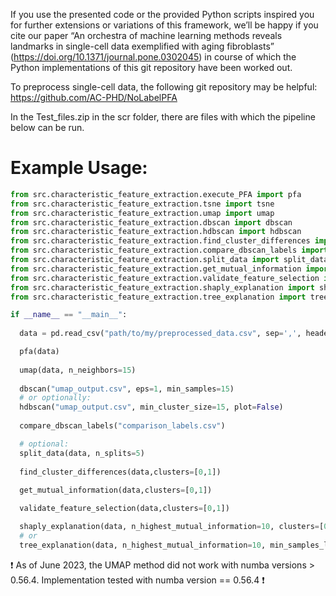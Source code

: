 If you use the presented code or the provided Python scripts inspired you for further extensions or variations of this framework, we’ll be happy if you cite our paper “An orchestra of machine learning methods reveals landmarks in single-cell data exemplified with aging fibroblasts” (https://doi.org/10.1371/journal.pone.0302045) in course of which the Python implementations of this git repository have been worked out.

To preprocess single-cell data, the following git repository may be helpful: https://github.com/AC-PHD/NoLabelPFA

In the Test_files.zip in the scr folder, there are files with which the pipeline below can be run.

# Example Usage:
```Python
from src.characteristic_feature_extraction.execute_PFA import pfa
from src.characteristic_feature_extraction.tsne import tsne
from src.characteristic_feature_extraction.umap import umap
from src.characteristic_feature_extraction.dbscan import dbscan
from src.characteristic_feature_extraction.hdbscan import hdbscan
from src.characteristic_feature_extraction.find_cluster_differences import find_cluster_differences
from src.characteristic_feature_extraction.compare_dbscan_labels import compare_dbscan_labels
from src.characteristic_feature_extraction.split_data import split_data
from src.characteristic_feature_extraction.get_mutual_information import get_mutual_information
from src.characteristic_feature_extraction.validate_feature_selection import validate_feature_selection
from src.characteristic_feature_extraction.shaply_explanation import shaply_explanation
from src.characteristic_feature_extraction.tree_explanation import tree_explanation

if __name__ == "__main__":
  
  data = pd.read_csv("path/to/my/preprocessed_data.csv", sep=',', header=None)

  pfa(data)
  
  umap(data, n_neighbors=15)
  
  dbscan("umap_output.csv", eps=1, min_samples=15)
  # or optionally:
  hdbscan("umap_output.csv", min_cluster_size=15, plot=False)
  
  compare_dbscan_labels("comparison_labels.csv")

  # optional:
  split_data(data, n_splits=5)
  
  find_cluster_differences(data,clusters=[0,1])
  
  get_mutual_information(data,clusters=[0,1])

  validate_feature_selection(data,clusters=[0,1])

  shaply_explanation(data, n_highest_mutual_information=10, clusters=[0,1])
  # or
  tree_explanation(data, n_highest_mutual_information=10, min_samples_leaf=50, clusters=[0,1])

```


:exclamation: As of June 2023, the UMAP method did not work with numba versions > 0.56.4. Implementation tested with numba version == 0.56.4 :exclamation:
